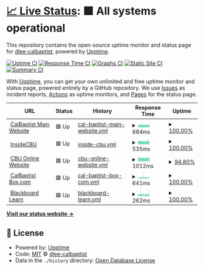 # [📈 Live Status](https://dlee-calbaptist.github.io/monitor): <!--live status--> **🟩 All systems operational**

This repository contains the open-source uptime monitor and status page for [dlee-calbaptist](https://dlee-calbaptist.github.io/monitor), powered by [Upptime](https://github.com/upptime/upptime).

[![Uptime CI](https://github.com/dlee-calbaptist/monitor/workflows/Uptime%20CI/badge.svg)](https://github.com/dlee-calbaptist/monitor/actions?query=workflow%3A%22Uptime+CI%22)
[![Response Time CI](https://github.com/dlee-calbaptist/monitor/workflows/Response%20Time%20CI/badge.svg)](https://github.com/dlee-calbaptist/monitor/actions?query=workflow%3A%22Response+Time+CI%22)
[![Graphs CI](https://github.com/dlee-calbaptist/monitor/workflows/Graphs%20CI/badge.svg)](https://github.com/dlee-calbaptist/monitor/actions?query=workflow%3A%22Graphs+CI%22)
[![Static Site CI](https://github.com/dlee-calbaptist/monitor/workflows/Static%20Site%20CI/badge.svg)](https://github.com/dlee-calbaptist/monitor/actions?query=workflow%3A%22Static+Site+CI%22)
[![Summary CI](https://github.com/dlee-calbaptist/monitor/workflows/Summary%20CI/badge.svg)](https://github.com/dlee-calbaptist/monitor/actions?query=workflow%3A%22Summary+CI%22)

With [Upptime](https://upptime.js.org), you can get your own unlimited and free uptime monitor and status page, powered entirely by a GitHub repository. We use [Issues](https://github.com/dlee-calbaptist/monitor/issues) as incident reports, [Actions](https://github.com/dlee-calbaptist/monitor/actions) as uptime monitors, and [Pages](https://dlee-calbaptist.github.io/monitor) for the status page.

<!--start: status pages-->
<!-- This summary is generated by Upptime (https://github.com/upptime/upptime) -->
<!-- Do not edit this manually, your changes will be overwritten -->
<!-- prettier-ignore -->
| URL | Status | History | Response Time | Uptime |
| --- | ------ | ------- | ------------- | ------ |
| <img alt="" src="https://icons.duckduckgo.com/ip3/www.calbaptist.edu.ico" height="13"> [CalBaptist Main Website](https://www.calbaptist.edu) | 🟩 Up | [cal-baptist-main-website.yml](https://github.com/dlee-calbaptist/monitor/commits/HEAD/history/cal-baptist-main-website.yml) | <details><summary><img alt="Response time graph" src="./graphs/cal-baptist-main-website/response-time-week.png" height="20"> 684ms</summary><br><a href="https://dlee-calbaptist.github.io/monitor/history/cal-baptist-main-website"><img alt="Response time 714" src="https://img.shields.io/endpoint?url=https%3A%2F%2Fraw.githubusercontent.com%2Fdlee-calbaptist%2Fmonitor%2FHEAD%2Fapi%2Fcal-baptist-main-website%2Fresponse-time.json"></a><br><a href="https://dlee-calbaptist.github.io/monitor/history/cal-baptist-main-website"><img alt="24-hour response time 771" src="https://img.shields.io/endpoint?url=https%3A%2F%2Fraw.githubusercontent.com%2Fdlee-calbaptist%2Fmonitor%2FHEAD%2Fapi%2Fcal-baptist-main-website%2Fresponse-time-day.json"></a><br><a href="https://dlee-calbaptist.github.io/monitor/history/cal-baptist-main-website"><img alt="7-day response time 684" src="https://img.shields.io/endpoint?url=https%3A%2F%2Fraw.githubusercontent.com%2Fdlee-calbaptist%2Fmonitor%2FHEAD%2Fapi%2Fcal-baptist-main-website%2Fresponse-time-week.json"></a><br><a href="https://dlee-calbaptist.github.io/monitor/history/cal-baptist-main-website"><img alt="30-day response time 685" src="https://img.shields.io/endpoint?url=https%3A%2F%2Fraw.githubusercontent.com%2Fdlee-calbaptist%2Fmonitor%2FHEAD%2Fapi%2Fcal-baptist-main-website%2Fresponse-time-month.json"></a><br><a href="https://dlee-calbaptist.github.io/monitor/history/cal-baptist-main-website"><img alt="1-year response time 714" src="https://img.shields.io/endpoint?url=https%3A%2F%2Fraw.githubusercontent.com%2Fdlee-calbaptist%2Fmonitor%2FHEAD%2Fapi%2Fcal-baptist-main-website%2Fresponse-time-year.json"></a></details> | <details><summary><a href="https://dlee-calbaptist.github.io/monitor/history/cal-baptist-main-website">100.00%</a></summary><a href="https://dlee-calbaptist.github.io/monitor/history/cal-baptist-main-website"><img alt="All-time uptime 99.86%" src="https://img.shields.io/endpoint?url=https%3A%2F%2Fraw.githubusercontent.com%2Fdlee-calbaptist%2Fmonitor%2FHEAD%2Fapi%2Fcal-baptist-main-website%2Fuptime.json"></a><br><a href="https://dlee-calbaptist.github.io/monitor/history/cal-baptist-main-website"><img alt="24-hour uptime 100.00%" src="https://img.shields.io/endpoint?url=https%3A%2F%2Fraw.githubusercontent.com%2Fdlee-calbaptist%2Fmonitor%2FHEAD%2Fapi%2Fcal-baptist-main-website%2Fuptime-day.json"></a><br><a href="https://dlee-calbaptist.github.io/monitor/history/cal-baptist-main-website"><img alt="7-day uptime 100.00%" src="https://img.shields.io/endpoint?url=https%3A%2F%2Fraw.githubusercontent.com%2Fdlee-calbaptist%2Fmonitor%2FHEAD%2Fapi%2Fcal-baptist-main-website%2Fuptime-week.json"></a><br><a href="https://dlee-calbaptist.github.io/monitor/history/cal-baptist-main-website"><img alt="30-day uptime 99.94%" src="https://img.shields.io/endpoint?url=https%3A%2F%2Fraw.githubusercontent.com%2Fdlee-calbaptist%2Fmonitor%2FHEAD%2Fapi%2Fcal-baptist-main-website%2Fuptime-month.json"></a><br><a href="https://dlee-calbaptist.github.io/monitor/history/cal-baptist-main-website"><img alt="1-year uptime 99.86%" src="https://img.shields.io/endpoint?url=https%3A%2F%2Fraw.githubusercontent.com%2Fdlee-calbaptist%2Fmonitor%2FHEAD%2Fapi%2Fcal-baptist-main-website%2Fuptime-year.json"></a></details>
| <img alt="" src="https://icons.duckduckgo.com/ip3/insidecbu.calbaptist.edu.ico" height="13"> [InsideCBU](https://insidecbu.calbaptist.edu) | 🟩 Up | [inside-cbu.yml](https://github.com/dlee-calbaptist/monitor/commits/HEAD/history/inside-cbu.yml) | <details><summary><img alt="Response time graph" src="./graphs/inside-cbu/response-time-week.png" height="20"> 535ms</summary><br><a href="https://dlee-calbaptist.github.io/monitor/history/inside-cbu"><img alt="Response time 559" src="https://img.shields.io/endpoint?url=https%3A%2F%2Fraw.githubusercontent.com%2Fdlee-calbaptist%2Fmonitor%2FHEAD%2Fapi%2Finside-cbu%2Fresponse-time.json"></a><br><a href="https://dlee-calbaptist.github.io/monitor/history/inside-cbu"><img alt="24-hour response time 616" src="https://img.shields.io/endpoint?url=https%3A%2F%2Fraw.githubusercontent.com%2Fdlee-calbaptist%2Fmonitor%2FHEAD%2Fapi%2Finside-cbu%2Fresponse-time-day.json"></a><br><a href="https://dlee-calbaptist.github.io/monitor/history/inside-cbu"><img alt="7-day response time 535" src="https://img.shields.io/endpoint?url=https%3A%2F%2Fraw.githubusercontent.com%2Fdlee-calbaptist%2Fmonitor%2FHEAD%2Fapi%2Finside-cbu%2Fresponse-time-week.json"></a><br><a href="https://dlee-calbaptist.github.io/monitor/history/inside-cbu"><img alt="30-day response time 546" src="https://img.shields.io/endpoint?url=https%3A%2F%2Fraw.githubusercontent.com%2Fdlee-calbaptist%2Fmonitor%2FHEAD%2Fapi%2Finside-cbu%2Fresponse-time-month.json"></a><br><a href="https://dlee-calbaptist.github.io/monitor/history/inside-cbu"><img alt="1-year response time 559" src="https://img.shields.io/endpoint?url=https%3A%2F%2Fraw.githubusercontent.com%2Fdlee-calbaptist%2Fmonitor%2FHEAD%2Fapi%2Finside-cbu%2Fresponse-time-year.json"></a></details> | <details><summary><a href="https://dlee-calbaptist.github.io/monitor/history/inside-cbu">100.00%</a></summary><a href="https://dlee-calbaptist.github.io/monitor/history/inside-cbu"><img alt="All-time uptime 99.70%" src="https://img.shields.io/endpoint?url=https%3A%2F%2Fraw.githubusercontent.com%2Fdlee-calbaptist%2Fmonitor%2FHEAD%2Fapi%2Finside-cbu%2Fuptime.json"></a><br><a href="https://dlee-calbaptist.github.io/monitor/history/inside-cbu"><img alt="24-hour uptime 100.00%" src="https://img.shields.io/endpoint?url=https%3A%2F%2Fraw.githubusercontent.com%2Fdlee-calbaptist%2Fmonitor%2FHEAD%2Fapi%2Finside-cbu%2Fuptime-day.json"></a><br><a href="https://dlee-calbaptist.github.io/monitor/history/inside-cbu"><img alt="7-day uptime 100.00%" src="https://img.shields.io/endpoint?url=https%3A%2F%2Fraw.githubusercontent.com%2Fdlee-calbaptist%2Fmonitor%2FHEAD%2Fapi%2Finside-cbu%2Fuptime-week.json"></a><br><a href="https://dlee-calbaptist.github.io/monitor/history/inside-cbu"><img alt="30-day uptime 99.90%" src="https://img.shields.io/endpoint?url=https%3A%2F%2Fraw.githubusercontent.com%2Fdlee-calbaptist%2Fmonitor%2FHEAD%2Fapi%2Finside-cbu%2Fuptime-month.json"></a><br><a href="https://dlee-calbaptist.github.io/monitor/history/inside-cbu"><img alt="1-year uptime 99.70%" src="https://img.shields.io/endpoint?url=https%3A%2F%2Fraw.githubusercontent.com%2Fdlee-calbaptist%2Fmonitor%2FHEAD%2Fapi%2Finside-cbu%2Fuptime-year.json"></a></details>
| <img alt="" src="https://icons.duckduckgo.com/ip3/cbuonline.edu.ico" height="13"> [CBU Online Website](https://cbuonline.edu) | 🟩 Up | [cbu-online-website.yml](https://github.com/dlee-calbaptist/monitor/commits/HEAD/history/cbu-online-website.yml) | <details><summary><img alt="Response time graph" src="./graphs/cbu-online-website/response-time-week.png" height="20"> 1012ms</summary><br><a href="https://dlee-calbaptist.github.io/monitor/history/cbu-online-website"><img alt="Response time 1229" src="https://img.shields.io/endpoint?url=https%3A%2F%2Fraw.githubusercontent.com%2Fdlee-calbaptist%2Fmonitor%2FHEAD%2Fapi%2Fcbu-online-website%2Fresponse-time.json"></a><br><a href="https://dlee-calbaptist.github.io/monitor/history/cbu-online-website"><img alt="24-hour response time 1031" src="https://img.shields.io/endpoint?url=https%3A%2F%2Fraw.githubusercontent.com%2Fdlee-calbaptist%2Fmonitor%2FHEAD%2Fapi%2Fcbu-online-website%2Fresponse-time-day.json"></a><br><a href="https://dlee-calbaptist.github.io/monitor/history/cbu-online-website"><img alt="7-day response time 1012" src="https://img.shields.io/endpoint?url=https%3A%2F%2Fraw.githubusercontent.com%2Fdlee-calbaptist%2Fmonitor%2FHEAD%2Fapi%2Fcbu-online-website%2Fresponse-time-week.json"></a><br><a href="https://dlee-calbaptist.github.io/monitor/history/cbu-online-website"><img alt="30-day response time 1303" src="https://img.shields.io/endpoint?url=https%3A%2F%2Fraw.githubusercontent.com%2Fdlee-calbaptist%2Fmonitor%2FHEAD%2Fapi%2Fcbu-online-website%2Fresponse-time-month.json"></a><br><a href="https://dlee-calbaptist.github.io/monitor/history/cbu-online-website"><img alt="1-year response time 1229" src="https://img.shields.io/endpoint?url=https%3A%2F%2Fraw.githubusercontent.com%2Fdlee-calbaptist%2Fmonitor%2FHEAD%2Fapi%2Fcbu-online-website%2Fresponse-time-year.json"></a></details> | <details><summary><a href="https://dlee-calbaptist.github.io/monitor/history/cbu-online-website">94.80%</a></summary><a href="https://dlee-calbaptist.github.io/monitor/history/cbu-online-website"><img alt="All-time uptime 99.14%" src="https://img.shields.io/endpoint?url=https%3A%2F%2Fraw.githubusercontent.com%2Fdlee-calbaptist%2Fmonitor%2FHEAD%2Fapi%2Fcbu-online-website%2Fuptime.json"></a><br><a href="https://dlee-calbaptist.github.io/monitor/history/cbu-online-website"><img alt="24-hour uptime 100.00%" src="https://img.shields.io/endpoint?url=https%3A%2F%2Fraw.githubusercontent.com%2Fdlee-calbaptist%2Fmonitor%2FHEAD%2Fapi%2Fcbu-online-website%2Fuptime-day.json"></a><br><a href="https://dlee-calbaptist.github.io/monitor/history/cbu-online-website"><img alt="7-day uptime 94.80%" src="https://img.shields.io/endpoint?url=https%3A%2F%2Fraw.githubusercontent.com%2Fdlee-calbaptist%2Fmonitor%2FHEAD%2Fapi%2Fcbu-online-website%2Fuptime-week.json"></a><br><a href="https://dlee-calbaptist.github.io/monitor/history/cbu-online-website"><img alt="30-day uptime 98.29%" src="https://img.shields.io/endpoint?url=https%3A%2F%2Fraw.githubusercontent.com%2Fdlee-calbaptist%2Fmonitor%2FHEAD%2Fapi%2Fcbu-online-website%2Fuptime-month.json"></a><br><a href="https://dlee-calbaptist.github.io/monitor/history/cbu-online-website"><img alt="1-year uptime 99.14%" src="https://img.shields.io/endpoint?url=https%3A%2F%2Fraw.githubusercontent.com%2Fdlee-calbaptist%2Fmonitor%2FHEAD%2Fapi%2Fcbu-online-website%2Fuptime-year.json"></a></details>
| <img alt="" src="https://icons.duckduckgo.com/ip3/calbaptist.app.box.com.ico" height="13"> [CalBaptist Box.com](https://calbaptist.app.box.com) | 🟩 Up | [cal-baptist-box-com.yml](https://github.com/dlee-calbaptist/monitor/commits/HEAD/history/cal-baptist-box-com.yml) | <details><summary><img alt="Response time graph" src="./graphs/cal-baptist-box-com/response-time-week.png" height="20"> 641ms</summary><br><a href="https://dlee-calbaptist.github.io/monitor/history/cal-baptist-box-com"><img alt="Response time 633" src="https://img.shields.io/endpoint?url=https%3A%2F%2Fraw.githubusercontent.com%2Fdlee-calbaptist%2Fmonitor%2FHEAD%2Fapi%2Fcal-baptist-box-com%2Fresponse-time.json"></a><br><a href="https://dlee-calbaptist.github.io/monitor/history/cal-baptist-box-com"><img alt="24-hour response time 596" src="https://img.shields.io/endpoint?url=https%3A%2F%2Fraw.githubusercontent.com%2Fdlee-calbaptist%2Fmonitor%2FHEAD%2Fapi%2Fcal-baptist-box-com%2Fresponse-time-day.json"></a><br><a href="https://dlee-calbaptist.github.io/monitor/history/cal-baptist-box-com"><img alt="7-day response time 641" src="https://img.shields.io/endpoint?url=https%3A%2F%2Fraw.githubusercontent.com%2Fdlee-calbaptist%2Fmonitor%2FHEAD%2Fapi%2Fcal-baptist-box-com%2Fresponse-time-week.json"></a><br><a href="https://dlee-calbaptist.github.io/monitor/history/cal-baptist-box-com"><img alt="30-day response time 656" src="https://img.shields.io/endpoint?url=https%3A%2F%2Fraw.githubusercontent.com%2Fdlee-calbaptist%2Fmonitor%2FHEAD%2Fapi%2Fcal-baptist-box-com%2Fresponse-time-month.json"></a><br><a href="https://dlee-calbaptist.github.io/monitor/history/cal-baptist-box-com"><img alt="1-year response time 633" src="https://img.shields.io/endpoint?url=https%3A%2F%2Fraw.githubusercontent.com%2Fdlee-calbaptist%2Fmonitor%2FHEAD%2Fapi%2Fcal-baptist-box-com%2Fresponse-time-year.json"></a></details> | <details><summary><a href="https://dlee-calbaptist.github.io/monitor/history/cal-baptist-box-com">100.00%</a></summary><a href="https://dlee-calbaptist.github.io/monitor/history/cal-baptist-box-com"><img alt="All-time uptime 100.00%" src="https://img.shields.io/endpoint?url=https%3A%2F%2Fraw.githubusercontent.com%2Fdlee-calbaptist%2Fmonitor%2FHEAD%2Fapi%2Fcal-baptist-box-com%2Fuptime.json"></a><br><a href="https://dlee-calbaptist.github.io/monitor/history/cal-baptist-box-com"><img alt="24-hour uptime 100.00%" src="https://img.shields.io/endpoint?url=https%3A%2F%2Fraw.githubusercontent.com%2Fdlee-calbaptist%2Fmonitor%2FHEAD%2Fapi%2Fcal-baptist-box-com%2Fuptime-day.json"></a><br><a href="https://dlee-calbaptist.github.io/monitor/history/cal-baptist-box-com"><img alt="7-day uptime 100.00%" src="https://img.shields.io/endpoint?url=https%3A%2F%2Fraw.githubusercontent.com%2Fdlee-calbaptist%2Fmonitor%2FHEAD%2Fapi%2Fcal-baptist-box-com%2Fuptime-week.json"></a><br><a href="https://dlee-calbaptist.github.io/monitor/history/cal-baptist-box-com"><img alt="30-day uptime 100.00%" src="https://img.shields.io/endpoint?url=https%3A%2F%2Fraw.githubusercontent.com%2Fdlee-calbaptist%2Fmonitor%2FHEAD%2Fapi%2Fcal-baptist-box-com%2Fuptime-month.json"></a><br><a href="https://dlee-calbaptist.github.io/monitor/history/cal-baptist-box-com"><img alt="1-year uptime 100.00%" src="https://img.shields.io/endpoint?url=https%3A%2F%2Fraw.githubusercontent.com%2Fdlee-calbaptist%2Fmonitor%2FHEAD%2Fapi%2Fcal-baptist-box-com%2Fuptime-year.json"></a></details>
| <img alt="" src="https://icons.duckduckgo.com/ip3/calbaptist.blackboard.com.ico" height="13"> [Blackboard Learn](https://calbaptist.blackboard.com) | 🟩 Up | [blackboard-learn.yml](https://github.com/dlee-calbaptist/monitor/commits/HEAD/history/blackboard-learn.yml) | <details><summary><img alt="Response time graph" src="./graphs/blackboard-learn/response-time-week.png" height="20"> 262ms</summary><br><a href="https://dlee-calbaptist.github.io/monitor/history/blackboard-learn"><img alt="Response time 366" src="https://img.shields.io/endpoint?url=https%3A%2F%2Fraw.githubusercontent.com%2Fdlee-calbaptist%2Fmonitor%2FHEAD%2Fapi%2Fblackboard-learn%2Fresponse-time.json"></a><br><a href="https://dlee-calbaptist.github.io/monitor/history/blackboard-learn"><img alt="24-hour response time 280" src="https://img.shields.io/endpoint?url=https%3A%2F%2Fraw.githubusercontent.com%2Fdlee-calbaptist%2Fmonitor%2FHEAD%2Fapi%2Fblackboard-learn%2Fresponse-time-day.json"></a><br><a href="https://dlee-calbaptist.github.io/monitor/history/blackboard-learn"><img alt="7-day response time 262" src="https://img.shields.io/endpoint?url=https%3A%2F%2Fraw.githubusercontent.com%2Fdlee-calbaptist%2Fmonitor%2FHEAD%2Fapi%2Fblackboard-learn%2Fresponse-time-week.json"></a><br><a href="https://dlee-calbaptist.github.io/monitor/history/blackboard-learn"><img alt="30-day response time 399" src="https://img.shields.io/endpoint?url=https%3A%2F%2Fraw.githubusercontent.com%2Fdlee-calbaptist%2Fmonitor%2FHEAD%2Fapi%2Fblackboard-learn%2Fresponse-time-month.json"></a><br><a href="https://dlee-calbaptist.github.io/monitor/history/blackboard-learn"><img alt="1-year response time 366" src="https://img.shields.io/endpoint?url=https%3A%2F%2Fraw.githubusercontent.com%2Fdlee-calbaptist%2Fmonitor%2FHEAD%2Fapi%2Fblackboard-learn%2Fresponse-time-year.json"></a></details> | <details><summary><a href="https://dlee-calbaptist.github.io/monitor/history/blackboard-learn">100.00%</a></summary><a href="https://dlee-calbaptist.github.io/monitor/history/blackboard-learn"><img alt="All-time uptime 99.98%" src="https://img.shields.io/endpoint?url=https%3A%2F%2Fraw.githubusercontent.com%2Fdlee-calbaptist%2Fmonitor%2FHEAD%2Fapi%2Fblackboard-learn%2Fuptime.json"></a><br><a href="https://dlee-calbaptist.github.io/monitor/history/blackboard-learn"><img alt="24-hour uptime 100.00%" src="https://img.shields.io/endpoint?url=https%3A%2F%2Fraw.githubusercontent.com%2Fdlee-calbaptist%2Fmonitor%2FHEAD%2Fapi%2Fblackboard-learn%2Fuptime-day.json"></a><br><a href="https://dlee-calbaptist.github.io/monitor/history/blackboard-learn"><img alt="7-day uptime 100.00%" src="https://img.shields.io/endpoint?url=https%3A%2F%2Fraw.githubusercontent.com%2Fdlee-calbaptist%2Fmonitor%2FHEAD%2Fapi%2Fblackboard-learn%2Fuptime-week.json"></a><br><a href="https://dlee-calbaptist.github.io/monitor/history/blackboard-learn"><img alt="30-day uptime 99.96%" src="https://img.shields.io/endpoint?url=https%3A%2F%2Fraw.githubusercontent.com%2Fdlee-calbaptist%2Fmonitor%2FHEAD%2Fapi%2Fblackboard-learn%2Fuptime-month.json"></a><br><a href="https://dlee-calbaptist.github.io/monitor/history/blackboard-learn"><img alt="1-year uptime 99.98%" src="https://img.shields.io/endpoint?url=https%3A%2F%2Fraw.githubusercontent.com%2Fdlee-calbaptist%2Fmonitor%2FHEAD%2Fapi%2Fblackboard-learn%2Fuptime-year.json"></a></details>

<!--end: status pages-->

[**Visit our status website →**](https://dlee-calbaptist.github.io/monitor)

## 📄 License

- Powered by: [Upptime](https://github.com/upptime/upptime)
- Code: [MIT](./LICENSE) © [dlee-calbaptist](https://dlee-calbaptist.github.io/monitor)
- Data in the `./history` directory: [Open Database License](https://opendatacommons.org/licenses/odbl/1-0/)
